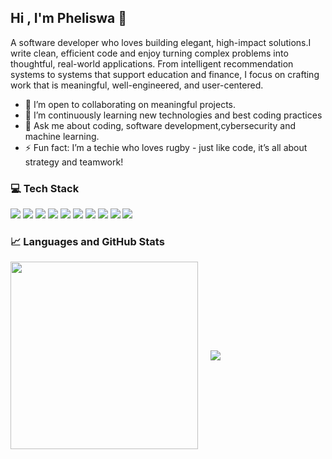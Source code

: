 ## Hi , I'm Pheliswa 👋

A software developer who loves building elegant, high-impact solutions.I write clean, efficient code and enjoy turning complex problems into thoughtful, real-world applications.
From intelligent recommendation systems to systems that support education and finance, I focus on crafting work that is meaningful, well-engineered, and user-centered.

- 👯 I’m open to collaborating on meaningful projects. 
- 🌱 I’m continuously learning new technologies and best coding practices  
- 💬 Ask me about coding, software development,cybersecurity and machine learning. 
- ⚡ Fun fact: I’m a techie who loves rugby - just like code, it’s all about strategy and teamwork!
  
### 💻 Tech Stack

<div>

<!-- Languages -->
<img src="https://img.shields.io/badge/Java-%23ED8B00.svg?style=flat&logo=java&logoColor=white" />
<img src="https://img.shields.io/badge/JavaScript-F7DF1E?style=flat&logo=javascript&logoColor=black" />
<img src="https://img.shields.io/badge/SQL-4479A1?style=flat&logo=postgresql&logoColor=white" />

<!-- Frameworks & Libraries -->
<img src="https://img.shields.io/badge/Spring Boot-6DB33F?style=flat&logo=spring-boot&logoColor=white" />
<img src="https://img.shields.io/badge/React-20232A?style=flat&logo=react&logoColor=61DAFB" />

<!-- Tools -->
<img src="https://img.shields.io/badge/PostgreSQL-336791?style=flat&logo=postgresql&logoColor=white" />
<img src="https://img.shields.io/badge/DBeaver-372923?style=flat&logo=data:image/png;base64,iVBORw0KGgoAAAANSUhEUgAAAA... (custom if you have it)" />
<img src="https://img.shields.io/badge/Git-F05032?style=flat&logo=git&logoColor=white" />
<img src="https://img.shields.io/badge/GitHub-181717?style=flat&logo=github&logoColor=white" />
<img src="https://img.shields.io/badge/VSCode-007ACC?style=flat&logo=visual-studio-code&logoColor=white" />

</div>

### 📈 Languages and GitHub Stats

<div style="display: flex; gap: 20px; align-items: center;">
  <img src="https://github-readme-stats.vercel.app/api/top-langs/?username=PearlN04&layout=pie&theme=vue&size_weight=0.5&count_weight=0.5" width="300" />
  <img src="https://github-readme-stats.vercel.app/api?username=PearlN04&show_icons=true&theme=vue&hide=issues&hide_border=true" />
</div>
